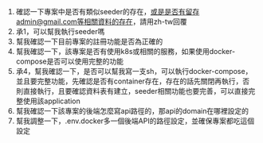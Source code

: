 1. 確認一下專案中是否有類似seeder的存在，或是是否有留存admin@gmail.com等相關資料的存在，請用zh-tw回覆
2. 承1，可以幫我執行seeder嗎
3. 幫我確認一下目前專案的註冊功能是否為正確的
4. 幫我確認一下，該專案是否有使用k8s或相關的服務，如果使用docker-compose是否可以使用完整的功能
5. 承4，幫我確認一下，是否可以幫我寫一支sh，可以執行docker-compose，並且要完整功能，先確認是否有container存在，存在的話先關閉再執行，否則直接執行，且要確認資料表有建立，seeder相關功能也要完善，可以直接完整使用該application
6. 幫我確認一下該專案的後端怎麼寫api路徑的，那api的domain在哪裡設定的
7. 幫我調整一下，.env.docker多一個後端API的路徑設定，並確保專案都吃這個設定